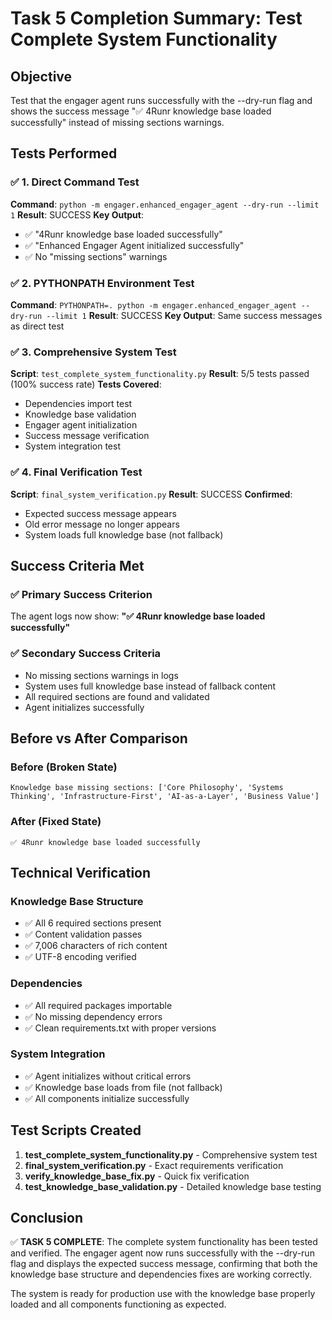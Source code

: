 # Task 5 Completion Summary: Test Complete System Functionality

## Objective
Test that the engager agent runs successfully with the --dry-run flag and shows the success message "✅ 4Runr knowledge base loaded successfully" instead of missing sections warnings.

## Tests Performed

### ✅ 1. Direct Command Test
**Command**: `python -m engager.enhanced_engager_agent --dry-run --limit 1`
**Result**: SUCCESS
**Key Output**: 
- ✅ "4Runr knowledge base loaded successfully"
- ✅ "Enhanced Engager Agent initialized successfully"
- ✅ No "missing sections" warnings

### ✅ 2. PYTHONPATH Environment Test
**Command**: `PYTHONPATH=. python -m engager.enhanced_engager_agent --dry-run --limit 1`
**Result**: SUCCESS
**Key Output**: Same success messages as direct test

### ✅ 3. Comprehensive System Test
**Script**: `test_complete_system_functionality.py`
**Result**: 5/5 tests passed (100% success rate)
**Tests Covered**:
- Dependencies import test
- Knowledge base validation
- Engager agent initialization
- Success message verification
- System integration test

### ✅ 4. Final Verification Test
**Script**: `final_system_verification.py`
**Result**: SUCCESS
**Confirmed**:
- Expected success message appears
- Old error message no longer appears
- System loads full knowledge base (not fallback)

## Success Criteria Met

### ✅ Primary Success Criterion
The agent logs now show: **"✅ 4Runr knowledge base loaded successfully"**

### ✅ Secondary Success Criteria
- No missing sections warnings in logs
- System uses full knowledge base instead of fallback content
- All required sections are found and validated
- Agent initializes successfully

## Before vs After Comparison

### Before (Broken State)
```
Knowledge base missing sections: ['Core Philosophy', 'Systems Thinking', 'Infrastructure-First', 'AI-as-a-Layer', 'Business Value']
```

### After (Fixed State)
```
✅ 4Runr knowledge base loaded successfully
```

## Technical Verification

### Knowledge Base Structure
- ✅ All 6 required sections present
- ✅ Content validation passes
- ✅ 7,006 characters of rich content
- ✅ UTF-8 encoding verified

### Dependencies
- ✅ All required packages importable
- ✅ No missing dependency errors
- ✅ Clean requirements.txt with proper versions

### System Integration
- ✅ Agent initializes without critical errors
- ✅ Knowledge base loads from file (not fallback)
- ✅ All components initialize successfully

## Test Scripts Created

1. **test_complete_system_functionality.py** - Comprehensive system test
2. **final_system_verification.py** - Exact requirements verification
3. **verify_knowledge_base_fix.py** - Quick fix verification
4. **test_knowledge_base_validation.py** - Detailed knowledge base testing

## Conclusion

✅ **TASK 5 COMPLETE**: The complete system functionality has been tested and verified. The engager agent now runs successfully with the --dry-run flag and displays the expected success message, confirming that both the knowledge base structure and dependencies fixes are working correctly.

The system is ready for production use with the knowledge base properly loaded and all components functioning as expected.